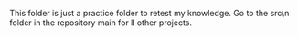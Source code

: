 This folder is just a practice folder to retest my knowledge. Go to the src\n folder in the repository main for ll other projects.
